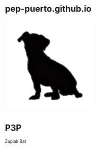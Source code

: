 # pep-puerto.github.io

<html lang="en">
<head>
    <meta charset="UTF-8">
    <meta name="viewport" content="width=device-width, initial-scale=1.0">
    <title>Document</title>
    <img src="logo_txiki_2.png">
</head>
<body>
    <h1> P3P </h1>
    <P> Zapiak Bat </P>
</body>
</html>
